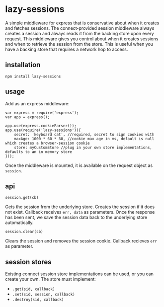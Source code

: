 # lazy-sessions

A simple middleware for express that is conservative about when it creates and fetches sessions. The connect-provided session middleware always creates a session and always reads it from the backing store upon every request. This middleware gives you control about when it creates sessions and when to retrieve the session from the store. This is useful when you have a backing store that requires a network hop to access.

## installation
    npm install lazy-sessions

## usage
Add as an express middleware:

    var express = require('express');
    var app = express();
    
    app.use(express.cookieParser());
    app.use(require('lazy-sessions')({
        secret: 'keyboard cat', //required, secret to sign cookies with
        maxAge: 1000 * 60 * 30, //cookie max age in ms, default is null which creates a browser-session cookie
        store: myCustomStore //plug in your own store implementations, defaults to an in memory store
    }));

Once the middleware is mounted, it is available on the request object as `session`.

## api

`session.get(cb)`

Gets the session from the underlying store. Creates the session if it does not exist. Callback receives `err, data` as parameters. Once the response has been sent, we save the session data back to the underlying store automatically.

`session.clear(cb)`

Clears the session and removes the session cookie. Callback recieves `err` as parameter.

## session stores

Existing connect session store implementations can be used, or you can create your own. The store must implement:

- `.get(sid, callback)`
- `.set(sid, session, callback)`
- `.destroy(sid, callback)`
